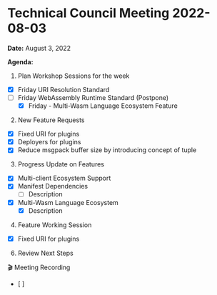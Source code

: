 Technical Council Meeting 2022-08-03
===

**Date:** August 3, 2022

**Agenda:**
1. Plan Workshop Sessions for the week
- [x] Friday URI Resolution Standard
- [ ] Friday WebAssembly Runtime Standard (Postpone)
   - [x] Friday - Multi-Wasm Language Ecosystem Feature   
2. New Feature Requests
- [x] Fixed URI for plugins
- [x] Deployers for plugins
- [x] Reduce msgpack buffer size by introducing concept of tuple
3. Progress Update on Features
- [x] Multi-client Ecosystem Support
- [x] Manifest Dependencies
   - [ ]   Description
- [x] Multi-Wasm Language Ecosystem
   - [x] Description     
4. Feature Working Session
- [x] Fixed URI for plugins
6. Review Next Steps 


:clapper: Meeting Recording 
- [ ] 

